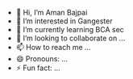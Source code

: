- 👋 Hi, I’m Aman Bajpai
- 👀 I’m interested in Gangester
- 🌱 I’m currently learning BCA sec
- 💞️ I’m looking to collaborate on ...
- 📫 How to reach me ...
- 😄 Pronouns: ...
- ⚡ Fun fact: ...

<!---
aman0000018/aman0000018 is a ✨ special ✨ repository because its `README.md` (this file) appears on your GitHub profile.
You can click the Preview link to take a look at your changes.
--->
